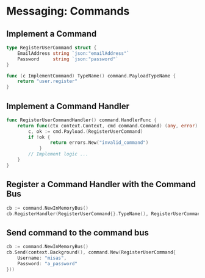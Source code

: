 # Messaging: Commands

## Implement a Command
```go
type RegisterUserCommand struct {
	EmailAddress string `json:"emailAddress"`
	Password     string `json:"password"`
}

func (c ImplementCommand) TypeName() command.PayloadTypeName {
	return "user.register"
}
```

## Implement a Command Handler
```go
func RegisterUserCommandHandler() command.HandlerFunc {
	return func(ctx context.Context, cmd command.Command) (any, error) {
	    c, ok := cmd.Payload.(RegisterUserCommand)
	    if !ok {
                return errors.New("invalid_command")
            }
        // Implement logic ...
    }
}
```

## Register a Command Handler with the Command Bus
```go
cb := command.NewInMemoryBus()
cb.RegisterHandler(RegisterUserCommand{}.TypeName(), RegisterUserCommandHandler())
```

## Send command to the command bus
```go
cb := command.NewInMemoryBus()
cb.Send(context.Background(), command.New(RegisterUserCommand{
	Username: "misas",
	Password: "a_password"
}))
```